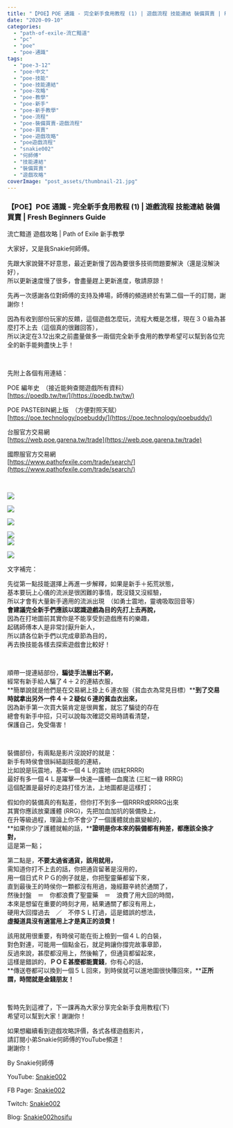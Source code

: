 ```yaml
---
title: "【POE】POE 通識 - 完全新手食用教程 (1) | 遊戲流程 技能連結 裝備買賣 | Fresh Beginners Guide | 流亡黯道 遊戲攻略 | Path of Exile新手教學"
date: "2020-09-10"
categories: 
  - "path-of-exile-流亡黯道"
  - "pc"
  - "poe"
  - "poe-通識"
tags: 
  - "poe-3-12"
  - "poe-中文"
  - "poe-技能"
  - "poe-技能連結"
  - "poe-攻略"
  - "poe-教學"
  - "poe-新手"
  - "poe-新手教學"
  - "poe-流程"
  - "poe-裝備買賣-遊戲流程"
  - "poe-買賣"
  - "poe-遊戲攻略"
  - "poe遊戲流程"
  - "snakie002"
  - "何師傅"
  - "技能連結"
  - "裝備買賣"
  - "遊戲攻略"
coverImage: "post_assets/thumbnail-21.jpg"
---
```


### 【POE】POE 通識 - 完全新手食用教程 (1) | 遊戲流程 技能連結 裝備買賣 | Fresh Beginners Guide  
流亡黯道 遊戲攻略 | Path of Exile 新手教學

  
大家好，又是我Snakie何師傅。  

  
先跟大家說聲不好意思，最近更新慢了因為要很多技術問題要解決（還是沒解決好），  
所以更新速度慢了很多，會盡量趕上更新進度，敬請原諒！  

  
先再一次感謝各位對師傅的支持及捧場，師傅的頻道終於有第二個一千的訂閱，謝謝你！  

  
因為有收到部份玩家的反饋，這個遊戲怎麼玩，流程大概是怎樣，現在３０級為甚麼打不上去（這個真的很難回答），  
所以決定在3.12出來之前盡量做多一兩個完全新手食用的教學希望可以幫到各位完全的新手能夠盡快上手！  

  
   

  
先附上各個有用連結：  

  
POE 編年史　（接近能夠查閱遊戲所有資料）  
[https://poedb.tw/tw/](https://poedb.tw/tw/)  

  
POE PASTEBIN網上版　（方便對照天賦）  
[https://poe.technology/poebuddy/](https://poe.technology/poebuddy/)  

  
台服官方交易網  
[https://web.poe.garena.tw/trade](https://web.poe.garena.tw/trade)  

  
國際服官方交易網  
[https://www.pathofexile.com/trade/search/](https://www.pathofexile.com/trade/search/)  

  
   

  
![](post_assets/4-1024x576.jpg)  

  
![](post_assets/6-1024x576.jpg)  

  
![](post_assets/3-1024x576.jpg)  

  
![](post_assets/2-1024x576.jpg)  
![](post_assets/1-1024x576.jpg)  

  
![](post_assets/5-1024x576.jpg)  

  
文字補完：  

  
先從第一點技能選擇上再進一步解釋，如果是新手＋拓荒狀態，  
基本要玩上心儀的流派是很困難的事情，既沒錢又沒經驗，  
所以才會有大量新手適用的流派出現　（如勇士震地，靈魂吸取回音等）  
**會建議完全新手們應該以認識遊戲為目的先打上去再說，**  
因為在打地圖前其實你是不能享受到遊戲應有的樂趣，  
起碼師傅本人是非常討厭升新人，  
所以請各位新手們以完成章節為目的，  
再去換技能各樣去探索遊戲會比較好！  

  
   

  
順帶一提連結部份，**騙徒手法層出不窮，**  
經常有新手給人騙了４＋２的連結衣服，  
**簡單說就是他們是在交易網上掛上６連衣服（貧血衣為常見目標）****到了交易時就拿出另外一件４＋２疑似６連的貧血衣出來，**  
因為新手第一次買大裝肯定是很興奮，就忘了騙徒的存在  
總會有新手中招，只可以說每次確認交易時請看清楚，  
保護自己，免受傷害！  

  
   

  
裝備部份，有兩點是影片沒說好的就是：  
新手有時侯會很糾結副技能的連結，  
比如說是玩震地，基本一個４Ｌ的震地 (四紅RRRR)  
最好有多一個４Ｌ是躍擊—快速—護體—血魔法 (三紅一綠 RRRG)  
這個配置是最好的走路打怪方法，上地圖都是這樣打；  

  
假如你的裝備真的有點差，但你打不到多一個RRRR或RRRG出來  
其實你應該放棄護體 (RRG)，先把加血加抗的裝備換上，  
在升等級過程，理論上你不會少了一個護體就由嬴變輸的，  
**如果你少了護體就輸的話，****證明是你本來的裝備都有夠差，都應該全換才對，**  
這是第一點；  

  
第二點是，**不要太過省通貨，該用就用，**  
需知道你打不上去的話，你把通貨留著是沒用的，  
用一個日式ＲＰＧ的例子就是，你把聖靈藥都留下來，  
直到最後王的時侯你一顆都沒有用過，幾經艱辛終於通關了，  
然後封盤　＝　你都浪費了聖靈藥　＝　浪費了用大回的時間，  
本來是想留在重要的時刻才用，結果通關了都沒有用上，  
硬用大回撐過去　／　不停ＳＬ打過，這是錯誤的想法，  
**虛擬道具沒有適當用上才是真正的浪費！**  

  
該用就用很重要，有時侯可能在街上檢到一個４Ｌ的白裝，  
對色對連，可能用一個點金石，就足夠讓你撐完故事章節，  
反過來說，甚麼都沒用上，然後輸了，但通貨都留起來，  
這樣是錯誤的，**ＰＯＥ甚麼都能賣錢**，你有心的話，  
**傳送卷都可以換到一個５Ｌ回來，到時侯就可以進地圖很快賺回來，****正所謂，時間就是金錢朋友！**  

  
   

  
暫時先到這裡了，下一課再為大家分享完全新手食用教程(下)  
希望可以幫到大家！謝謝你！  

  
如果想繼續看到遊戲攻略評價，各式各樣遊戲影片，  
請訂閱小弟Snakie何師傅的YouTube頻道！  
謝謝你！  

  
By Snakie何師傅  

  
YouTube: [Snakie002](https://www.youtube.com/c/Snakie002/)  

  
FB Page: [Snakie002](https://www.facebook.com/Snakie002/)  

  
Twitch: [Snakie002](https://www.twitch.tv/snakie002/)  

  
Blog: [Snakie002hosifu](https://snakie002hosifu.blog/)
